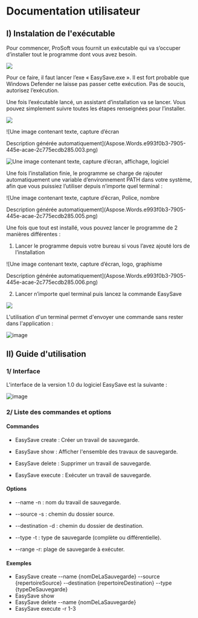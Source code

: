 # Documentation utilisateur

## I) Instalation de l'exécutable

Pour commencer, ProSoft vous fournit un exécutable qui va s’occuper d’installer tout le programme dont vous avez besoin.

![](Aspose.Words.e993f0b3-7905-445e-acae-2c775ecdb285.001.png)

Pour ce faire, il faut lancer l’exe « EasySave.exe ». Il est fort probable que Windows Defender ne laisse pas passer cette exécution. Pas de soucis, autorisez l’exécution.

Une fois l’exécutable lancé, un assistant d’installation va se lancer. Vous pouvez simplement suivre toutes les étapes renseignées pour l’installer.

![](Aspose.Words.e993f0b3-7905-445e-acae-2c775ecdb285.002.png)

![Une image contenant texte, capture d’écran

Description générée automatiquement](Aspose.Words.e993f0b3-7905-445e-acae-2c775ecdb285.003.png)

![Une image contenant texte, capture d’écran, affichage, logiciel](Aspose.Words.e993f0b3-7905-445e-acae-2c775ecdb285.004.png)

Une fois l’installation finie, le programme se charge de rajouter automatiquement une variable d’environnement PATH dans votre système, afin que vous puissiez l’utiliser depuis n’importe quel terminal :

![Une image contenant texte, capture d’écran, Police, nombre

Description générée automatiquement](Aspose.Words.e993f0b3-7905-445e-acae-2c775ecdb285.005.png)

Une fois que tout est installé, vous pouvez lancer le programme de 2 manières différentes :

1. Lancer le programme depuis votre bureau si vous l’avez ajouté lors de l’installation

![Une image contenant texte, capture d’écran, logo, graphisme

Description générée automatiquement](Aspose.Words.e993f0b3-7905-445e-acae-2c775ecdb285.006.png)

2. Lancer n’importe quel terminal puis lancez la commande EasySave

![](Aspose.Words.e993f0b3-7905-445e-acae-2c775ecdb285.007.png)

L'utilisation d'un terminal permet d'envoyer une commande sans rester dans l'application :

![image](https://github.com/agordienproject/EasySave/assets/127090687/1ea63361-6e7b-4271-ac3c-dc91c5931074)



## II) Guide d'utilisation

### 1/ Interface

L'interface de la version 1.0 du logiciel EasySave est la suivante :

![image](https://github.com/agordienproject/EasySave/assets/127090687/e38a9e2a-3ea8-433e-a6f2-5c71fa5a5a17)



### 2/ Liste des commandes et options


#### Commandes

- EasySave create : Créer un travail de sauvegarde.

- EasySave show : Afficher l'ensemble des travaux de sauvegarde.

- EasySave delete : Supprimer un travail de sauvegarde.

- EasySave execute : Exécuter un travail de sauvegarde.


#### Options

- --name -n : nom du travail de sauvegarde.

- --source -s : chemin du dossier source.

- --destination -d : chemin du dossier de destination.

- --type -t : type de sauvegarde (complète ou différentielle).

- --range -r: plage de sauvegarde à exécuter.


#### Exemples

- EasySave create --name {nomDeLaSauvegarde} --source {repertoireSource} --destination {repertoireDestination} --type {typeDeSauvegarde}
- EasySave show
- EasySave delete --name {nomDeLaSauvegarde}
- EasySave execute -r 1-3 


